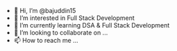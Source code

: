 - 👋 Hi, I’m @bajuddin15
- 👀 I’m interested in Full Stack Development
- 🌱 I’m currently learning DSA & Full Stack Development
- 💞️ I’m looking to collaborate on ...
- 📫 How to reach me ...

<!---
bajuddin15/bajuddin15 is a ✨ special ✨ repository because its `README.md` (this file) appears on your GitHub profile.
You can click the Preview link to take a look at your changes.
--->
